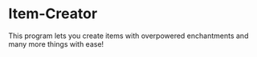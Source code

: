 # Item-Creator
This program lets you create items with overpowered enchantments and many more things with ease!
